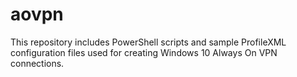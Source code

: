 # aovpn

This repository includes PowerShell scripts and sample ProfileXML configuration files used for creating Windows 10 Always On VPN connections.
